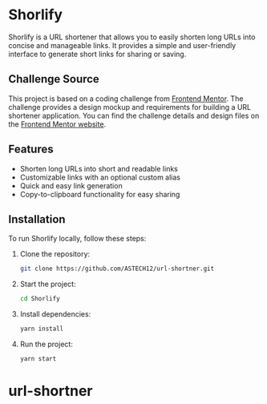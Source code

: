 # Shorlify

Shorlify is a URL shortener that allows you to easily shorten long URLs into concise and manageable links. It provides a simple and user-friendly interface to generate short links for sharing or saving.
## Challenge Source

This project is based on a coding challenge from [Frontend Mentor](https://www.frontendmentor.io). The challenge provides a design mockup and requirements for building a URL shortener application. You can find the challenge details and design files on the [Frontend Mentor website](https://www.frontendmentor.io/challenges).

## Features

- Shorten long URLs into short and readable links
- Customizable links with an optional custom alias
- Quick and easy link generation
- Copy-to-clipboard functionality for easy sharing

## Installation

To run Shorlify locally, follow these steps:

1. Clone the repository:

   ```bash
   git clone https://github.com/ASTECH12/url-shortner.git
   ```
2. Start the project:
    ```bash
    cd Shorlify
    ```
3. Install dependencies:
    ```bash
    yarn install
    ```
4. Run the project:
    ```bash
    yarn start
    ```

# url-shortner
